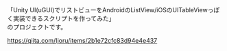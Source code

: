 「Unity UI(uGUI)でリストビューをAndroidのListView/iOSのUITableViewっぽく実装できるスクリプトを作ってみた」  
のプロジェクトです。  

https://qiita.com/Ijoru/items/2b1e72cfc83d94e4e437
